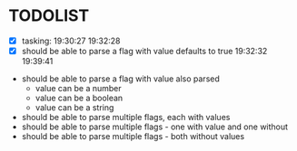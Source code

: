 # TODOLIST

- [x] tasking: 19:30:27 19:32:28
- [x] should be able to parse a flag with value defaults to true 19:32:32 19:39:41
- should be able to parse a flag with value also parsed
  - value can be a number
  - value can be a boolean
  - value can be a string
- should be able to parse multiple flags, each with values
- should be able to parse multiple flags - one with value and one without
- should be able to parse multiple flags - both without values
